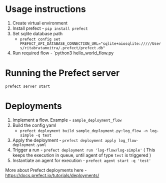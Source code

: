 # Usage instructions

1. Create virtual environment
2. Install prefect - `pip install prefect`
3. Set sqlite database path
    - `prefect config set PREFECT_API_DATABASE_CONNECTION_URL="sqlite+aiosqlite://///Users/ritabratamoitra/.prefect/prefect.db"`
4. Run required flow - `python3 hello_world_flow.py

# Running the Prefect server

`prefect server start`

# Deployments

1. Implement a flow. Example - `sample_deployment_flow`
2. Build the config yaml
   - `prefect deployment build sample_deployment.py:log_flow -n log-simple -q test`
3. Apply the deployment - `prefect deployment apply log_flow-deployment.yaml`
4. Trigger a run - `prefect deployment run 'log-flow/log-simple'` ( This keeps the
   execution in queue, until agent of type `test` is triggered )
5. Instantiate an agent for execution - `prefect agent start -q 'test'`

More about Prefect deployments here - https://docs.prefect.io/tutorials/deployments/